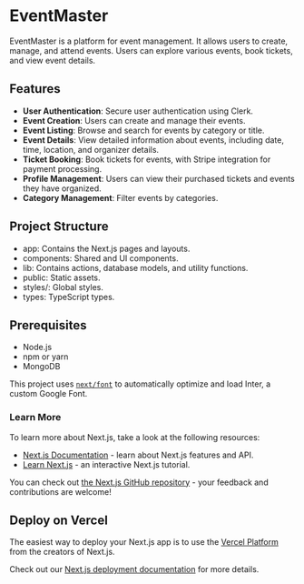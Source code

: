 # EventMaster

EventMaster is a platform for event management. It allows users to create, manage, and attend events. Users can explore various events, book tickets, and view event details.

## Features

- **User Authentication**: Secure user authentication using Clerk.
- **Event Creation**: Users can create and manage their events.
- **Event Listing**: Browse and search for events by category or title.
- **Event Details**: View detailed information about events, including date, time, location, and organizer details.
- **Ticket Booking**: Book tickets for events, with Stripe integration for payment processing.
- **Profile Management**: Users can view their purchased tickets and events they have organized.
- **Category Management**: Filter events by categories.

## Project Structure
- app: Contains the Next.js pages and layouts.
- components: Shared and UI components.
- lib: Contains actions, database models, and utility functions.
- public: Static assets.
- styles/: Global styles.
- types: TypeScript types.

## Prerequisites

- Node.js
- npm or yarn
- MongoDB

This project uses [`next/font`](https://nextjs.org/docs/basic-features/font-optimization) to automatically optimize and load Inter, a custom Google Font.

### Learn More

To learn more about Next.js, take a look at the following resources:

- [Next.js Documentation](https://nextjs.org/docs) - learn about Next.js features and API.
- [Learn Next.js](https://nextjs.org/learn) - an interactive Next.js tutorial.

You can check out [the Next.js GitHub repository](https://github.com/vercel/next.js/) - your feedback and contributions are welcome!

## Deploy on Vercel

The easiest way to deploy your Next.js app is to use the [Vercel Platform](https://vercel.com/new?utm_medium=default-template&filter=next.js&utm_source=create-next-app&utm_campaign=create-next-app-readme) from the creators of Next.js.

Check out our [Next.js deployment documentation](https://nextjs.org/docs/deployment) for more details.
